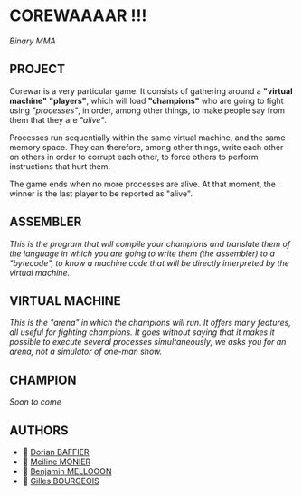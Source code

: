 # COREWAAAAR !!!
_Binary MMA_

## PROJECT
Corewar is a very particular game.
It consists of gathering around a __"virtual machine"__ __"players"__, which will load __"champions"__ who are going to
fight using _"processes"_, in order, among other things, to make people say from them that they are _"alive"_.

Processes run sequentially within the same virtual machine, and the same memory space. They can therefore, among other things, write each other on others in order to corrupt each other, to force others to perform instructions that hurt them.

The game ends when no more processes are alive. At that moment, the
winner is the last player to be reported as "alive".

## ASSEMBLER
_This is the program that will compile your champions and translate them of the language in which you are going to write them (the assembler) to a "bytecode", to know a machine code that will be directly interpreted by the virtual machine._

## VIRTUAL MACHINE
_This is the "arena" in which the champions will run. It offers many features, all useful for fighting champions. It goes without saying that it makes it possible to execute several processes simultaneously; we asks you for an arena, not a simulator of one-man show._

## CHAMPION
_Soon to come_

## AUTHORS
- :monkey: [Dorian BAFFIER](https://github.com/dbaffier)
- :panda_face: [Meiline MONIER](https://github.com/Meilinem)
- :clown_face: [Benjamin MELLOOON](https://github.com/Hawzaz)
- :owl: [Gilles BOURGEOIS](https://github.com/gbourgeo)

